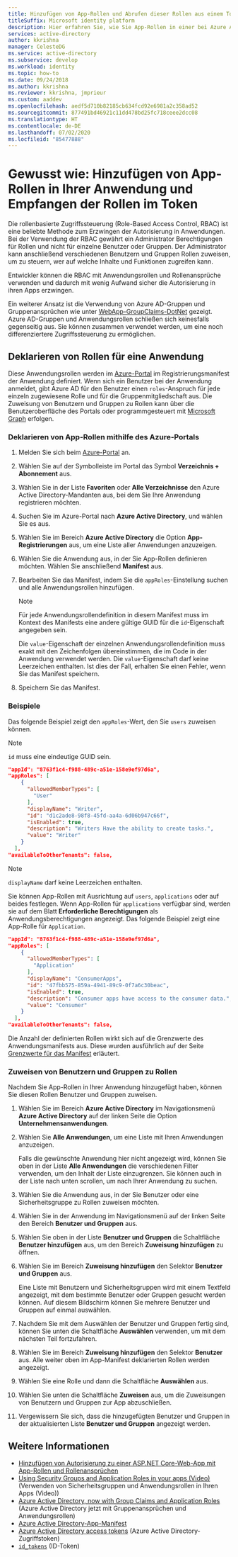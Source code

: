 ```yaml
---
title: Hinzufügen von App-Rollen und Abrufen dieser Rollen aus einem Token | Azure
titleSuffix: Microsoft identity platform
description: Hier erfahren Sie, wie Sie App-Rollen in einer bei Azure Active Directory registrierten Anwendung hinzufügen, diesen Rollen Benutzer und Gruppen zuweisen und die Rollen im `roles`-Anspruch im Token empfangen.
services: active-directory
author: kkrishna
manager: CelesteDG
ms.service: active-directory
ms.subservice: develop
ms.workload: identity
ms.topic: how-to
ms.date: 09/24/2018
ms.author: kkrishna
ms.reviewer: kkrishna, jmprieur
ms.custom: aaddev
ms.openlocfilehash: aedf5d710b82185cb634fcd92e6981a2c358ad52
ms.sourcegitcommit: 877491bd46921c11dd478bd25fc718ceee2dcc08
ms.translationtype: HT
ms.contentlocale: de-DE
ms.lasthandoff: 07/02/2020
ms.locfileid: "85477888"
---
```

# <a name="how-to-add-app-roles-in-your-application-and-receive-them-in-the-token"></a>Gewusst wie: Hinzufügen von App-Rollen in Ihrer Anwendung und Empfangen der Rollen im Token

Die rollenbasierte Zugriffssteuerung (Role-Based Access Control, RBAC) ist eine beliebte Methode zum Erzwingen der Autorisierung in Anwendungen. Bei der Verwendung der RBAC gewährt ein Administrator Berechtigungen für Rollen und nicht für einzelne Benutzer oder Gruppen. Der Administrator kann anschließend verschiedenen Benutzern und Gruppen Rollen zuweisen, um zu steuern, wer auf welche Inhalte und Funktionen zugreifen kann.

Entwickler können die RBAC mit Anwendungsrollen und Rollenansprüche verwenden und dadurch mit wenig Aufwand sicher die Autorisierung in ihren Apps erzwingen.

Ein weiterer Ansatz ist die Verwendung von Azure AD-Gruppen und Gruppenansprüchen wie unter [WebApp-GroupClaims-DotNet](https://github.com/Azure-Samples/WebApp-GroupClaims-DotNet) gezeigt. Azure AD-Gruppen und Anwendungsrollen schließen sich keinesfalls gegenseitig aus. Sie können zusammen verwendet werden, um eine noch differenziertere Zugriffssteuerung zu ermöglichen.

## <a name="declare-roles-for-an-application"></a>Deklarieren von Rollen für eine Anwendung

Diese Anwendungsrollen werden im [Azure-Portal](https://portal.azure.com) im Registrierungsmanifest der Anwendung definiert.  Wenn sich ein Benutzer bei der Anwendung anmeldet, gibt Azure AD für den Benutzer einen `roles`-Anspruch für jede einzeln zugewiesene Rolle und für die Gruppenmitgliedschaft aus.  Die Zuweisung von Benutzern und Gruppen zu Rollen kann über die Benutzeroberfläche des Portals oder programmgesteuert mit [Microsoft Graph](https://developer.microsoft.com/graph/docs/concepts/azuread-identity-access-management-concept-overview) erfolgen.

### <a name="declare-app-roles-using-azure-portal"></a>Deklarieren von App-Rollen mithilfe des Azure-Portals

1. Melden Sie sich beim [Azure-Portal](https://portal.azure.com) an.
1. Wählen Sie auf der Symbolleiste im Portal das Symbol **Verzeichnis + Abonnement** aus.
1. Wählen Sie in der Liste **Favoriten** oder **Alle Verzeichnisse** den Azure Active Directory-Mandanten aus, bei dem Sie Ihre Anwendung registrieren möchten.
1. Suchen Sie im Azure-Portal nach **Azure Active Directory**, und wählen Sie es aus.
1. Wählen Sie im Bereich **Azure Active Directory** die Option **App-Registrierungen** aus, um eine Liste aller Anwendungen anzuzeigen.
1. Wählen Sie die Anwendung aus, in der Sie App-Rollen definieren möchten. Wählen Sie anschließend **Manifest** aus.
1. Bearbeiten Sie das Manifest, indem Sie die `appRoles`-Einstellung suchen und alle Anwendungsrollen hinzufügen.

     > [!NOTE]
     > Für jede Anwendungsrollendefinition in diesem Manifest muss im Kontext des Manifests eine andere gültige GUID für die `id`-Eigenschaft angegeben sein.
     >
     > Die `value`-Eigenschaft der einzelnen Anwendungsrollendefinition muss exakt mit den Zeichenfolgen übereinstimmen, die im Code in der Anwendung verwendet werden. Die `value`-Eigenschaft darf keine Leerzeichen enthalten. Ist dies der Fall, erhalten Sie einen Fehler, wenn Sie das Manifest speichern.

1. Speichern Sie das Manifest.

### <a name="examples"></a>Beispiele

Das folgende Beispiel zeigt den `appRoles`-Wert, den Sie `users` zuweisen können.

> [!NOTE]
>`id` muss eine eindeutige GUID sein.

```Json
"appId": "8763f1c4-f988-489c-a51e-158e9ef97d6a",
"appRoles": [
    {
      "allowedMemberTypes": [
        "User"
      ],
      "displayName": "Writer",
      "id": "d1c2ade8-98f8-45fd-aa4a-6d06b947c66f",
      "isEnabled": true,
      "description": "Writers Have the ability to create tasks.",
      "value": "Writer"
    }
  ],
"availableToOtherTenants": false,
```

> [!NOTE]
>`displayName` darf keine Leerzeichen enthalten.

Sie können App-Rollen mit Ausrichtung auf `users`, `applications` oder auf beides festlegen. Wenn App-Rollen für `applications` verfügbar sind, werden sie auf dem Blatt **Erforderliche Berechtigungen** als Anwendungsberechtigungen angezeigt. Das folgende Beispiel zeigt eine App-Rolle für `Application`.

```Json
"appId": "8763f1c4-f988-489c-a51e-158e9ef97d6a",
"appRoles": [
    {
      "allowedMemberTypes": [
        "Application"
      ],
      "displayName": "ConsumerApps",
      "id": "47fbb575-859a-4941-89c9-0f7a6c30beac",
      "isEnabled": true,
      "description": "Consumer apps have access to the consumer data.",
      "value": "Consumer"
    }
  ],
"availableToOtherTenants": false,
```

Die Anzahl der definierten Rollen wirkt sich auf die Grenzwerte des Anwendungsmanifests aus. Diese wurden ausführlich auf der Seite [Grenzwerte für das Manifest](https://docs.microsoft.com/azure/active-directory/develop/reference-app-manifest#manifest-limits) erläutert.

### <a name="assign-users-and-groups-to-roles"></a>Zuweisen von Benutzern und Gruppen zu Rollen

Nachdem Sie App-Rollen in Ihrer Anwendung hinzugefügt haben, können Sie diesen Rollen Benutzer und Gruppen zuweisen.

1. Wählen Sie im Bereich **Azure Active Directory** im Navigationsmenü **Azure Active Directory** auf der linken Seite die Option **Unternehmensanwendungen**.
1. Wählen Sie **Alle Anwendungen**, um eine Liste mit Ihren Anwendungen anzuzeigen.

     Falls die gewünschte Anwendung hier nicht angezeigt wird, können Sie oben in der Liste **Alle Anwendungen** die verschiedenen Filter verwenden, um den Inhalt der Liste einzugrenzen. Sie können auch in der Liste nach unten scrollen, um nach Ihrer Anwendung zu suchen.

1. Wählen Sie die Anwendung aus, in der Sie Benutzer oder eine Sicherheitsgruppe zu Rollen zuweisen möchten.
1. Wählen Sie in der Anwendung im Navigationsmenü auf der linken Seite den Bereich **Benutzer und Gruppen** aus.
1. Wählen Sie oben in der Liste **Benutzer und Gruppen** die Schaltfläche **Benutzer hinzufügen** aus, um den Bereich **Zuweisung hinzufügen** zu öffnen.
1. Wählen Sie im Bereich **Zuweisung hinzufügen** den Selektor **Benutzer und Gruppen** aus.

     Eine Liste mit Benutzern und Sicherheitsgruppen wird mit einem Textfeld angezeigt, mit dem bestimmte Benutzer oder Gruppen gesucht werden können. Auf diesem Bildschirm können Sie mehrere Benutzer und Gruppen auf einmal auswählen.

1. Nachdem Sie mit dem Auswählen der Benutzer und Gruppen fertig sind, können Sie unten die Schaltfläche **Auswählen** verwenden, um mit dem nächsten Teil fortzufahren.
1. Wählen Sie im Bereich **Zuweisung hinzufügen** den Selektor **Benutzer** aus. Alle weiter oben im App-Manifest deklarierten Rollen werden angezeigt.
1. Wählen Sie eine Rolle und dann die Schaltfläche **Auswählen** aus.
1. Wählen Sie unten die Schaltfläche **Zuweisen** aus, um die Zuweisungen von Benutzern und Gruppen zur App abzuschließen.
1. Vergewissern Sie sich, dass die hinzugefügten Benutzer und Gruppen in der aktualisierten Liste **Benutzer und Gruppen** angezeigt werden.

## <a name="more-information"></a>Weitere Informationen

- [Hinzufügen von Autorisierung zu einer ASP.NET Core-Web-App mit App-Rollen und Rollenansprüchen](https://github.com/Azure-Samples/active-directory-aspnetcore-webapp-openidconnect-v2/tree/master/5-WebApp-AuthZ/5-1-Roles)
- [Using Security Groups and Application Roles in your apps (Video)](https://www.youtube.com/watch?v=V8VUPixLSiM) (Verwenden von Sicherheitsgruppen und Anwendungsrollen in Ihren Apps (Video))
- [Azure Active Directory, now with Group Claims and Application Roles](https://techcommunity.microsoft.com/t5/Azure-Active-Directory-Identity/Azure-Active-Directory-now-with-Group-Claims-and-Application/ba-p/243862) (Azure Active Directory jetzt mit Gruppenansprüchen und Anwendungsrollen)
- [Azure Active Directory-App-Manifest](https://docs.microsoft.com/azure/active-directory/develop/reference-app-manifest)
- [Azure Active Directory access tokens](access-tokens.md) (Azure Active Directory-Zugriffstoken)
- [`id_tokens`](id-tokens.md) (ID-Token)
